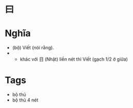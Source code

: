 # 曰

# Nghĩa
* (bộ) Viết (nói rằng). 
* + khác với 日 (Nhật) liền nét thì Viết (gạch 1/2 ở giữa)

# Tags
* bộ thủ
*  bộ thủ 4 nét

